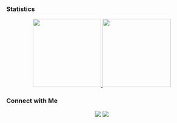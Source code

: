 ### Statistics

<p align="center">
<a href="https://github.com/AVS1508">
  <img height="180em" src="https://github-readme-stats-eight-theta.vercel.app/api?username=myodan&show_icons=true&include_all_commits=true&count_private=true"/>
  <img height="180em" src="https://github-readme-stats.vercel.app/api/wakatime?username=myodan&layout=compact&langs_count=8"/>
</a>
</p>

### Connect with Me

<p align="center">
<a href="https://linkedin.com/in/myodan"><img src="https://img.shields.io/badge/-Myodan-0077B5?style=flat&logo=Linkedin&logoColor=white"/></a>
<a href="mailto:kr.myodan@gmail.com"><img src="https://img.shields.io/badge/-kr.myodan@gmail.com-D14836?style=flat&logo=Gmail&logoColor=white"/></a>
</p>
